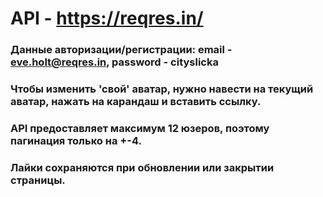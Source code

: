 # API - https://reqres.in/

### Данные авторизации/регистрации: email - eve.holt@reqres.in, password - cityslicka
### Чтобы изменить 'свой' аватар, нужно навести на текущий аватар, нажать на карандаш и вставить ссылку. 
### API предоставляет максимум 12 юзеров, поэтому пагинация только на +-4.
### Лайки сохраняются при обновлении или закрытии страницы.
